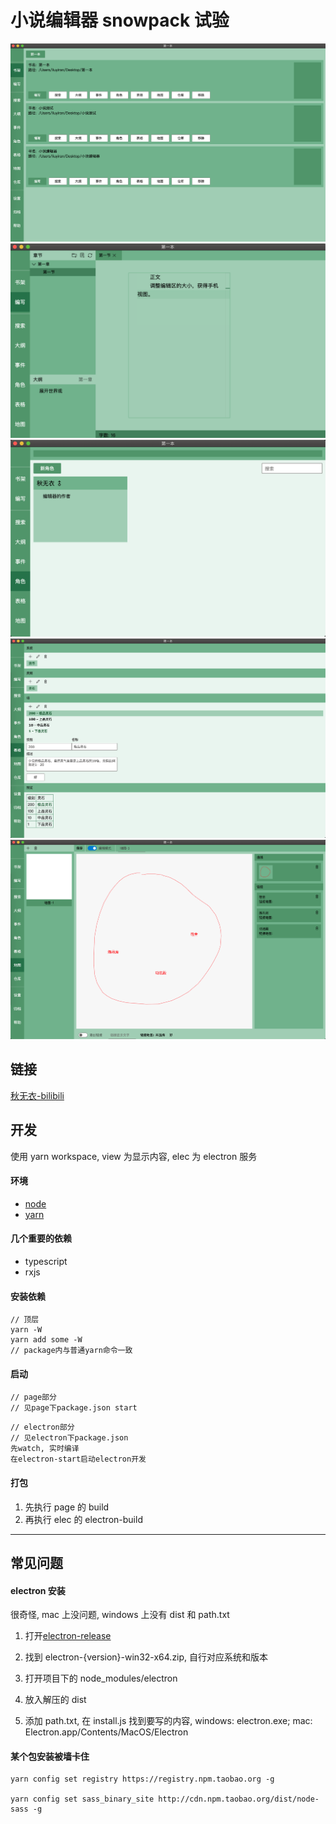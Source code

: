 # 小说编辑器 snowpack 试验

![预览图-书架](./doc/preview1.png)
![预览图-编辑](./doc/preview2.png)
![预览图-角色](./doc/preview3.png)
![预览图-表格](./doc/preview4.png)
![预览图-地图](./doc/preview5.png)

## 链接

[秋无衣-bilibili](https://space.bilibili.com/37384331)

## 开发

使用 yarn workspace, view 为显示内容, elec 为 electron 服务

#### 环境

-   [node](http://nodejs.cn/download/)
-   [yarn](https://www.yarnpkg.com/lang/en/)

#### 几个重要的依赖

-   typescript
-   rxjs

#### 安装依赖

```
// 顶层
yarn -W
yarn add some -W
// package内与普通yarn命令一致
```

#### 启动

```
// page部分
// 见page下package.json start
```

```
// electron部分
// 见electron下package.json
先watch, 实时编译
在electron-start启动electron开发
```

#### 打包

1. 先执行 page 的 build
2. 再执行 elec 的 electron-build

---

## 常见问题

#### electron 安装

很奇怪, mac 上没问题, windows 上没有 dist 和 path.txt

1. 打开[electron-release](https://github.com/electron/electron/releases?after=v9.0.0-nightly.20191222)

1. 找到 electron-{version}-win32-x64.zip, 自行对应系统和版本

1. 打开项目下的 node_modules/electron

1. 放入解压的 dist

1. 添加 path.txt, 在 install.js 找到要写的内容, windows: electron.exe; mac: Electron.app/Contents/MacOS/Electron

#### 某个包安装被墙卡住

```
yarn config set registry https://registry.npm.taobao.org -g

yarn config set sass_binary_site http://cdn.npm.taobao.org/dist/node-sass -g
```
